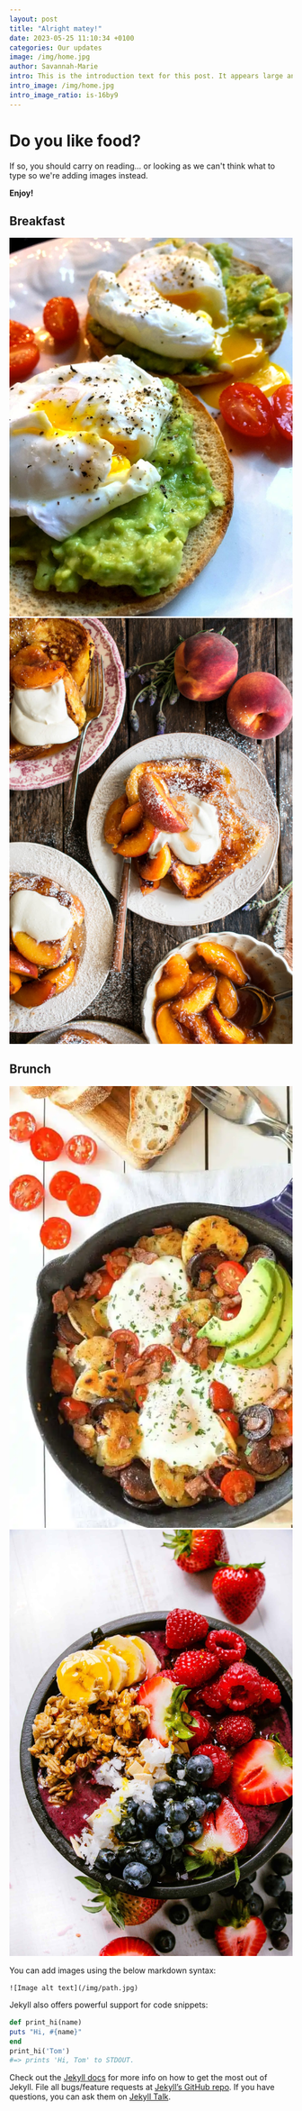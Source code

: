 ```yaml
---
layout: post
title: "Alright matey!"
date: 2023-05-25 11:10:34 +0100
categories: Our updates
image: /img/home.jpg
author: Savannah-Marie
intro: This is the introduction text for this post. It appears large and bold at the top of the post
intro_image: /img/home.jpg
intro_image_ratio: is-16by9
---
```


# Do you like food?

If so, you should carry on reading... or looking as we can't think what to type so we're adding images instead. 

**Enjoy!**

## Breakfast 

![Poached Eggs](/img/Break1.jpg)
![French Toast](/img/Break2.jpg)

## Brunch

![Chorizo Hash](/img/Brunch1.jpg.webp)
![Acai bowl](/img/Brunch2.jpg)


You can add images using the below markdown syntax:

```
![Image alt text](/img/path.jpg)
```

Jekyll also offers powerful support for code snippets:

```ruby
def print_hi(name)
puts "Hi, #{name}"
end
print_hi('Tom')
#=> prints 'Hi, Tom' to STDOUT.
```

Check out the [Jekyll docs][jekyll-docs] for more info on how to get the most out of Jekyll. File all bugs/feature requests at [Jekyll’s GitHub repo][jekyll-gh]. If you have questions, you can ask them on [Jekyll Talk][jekyll-talk].

[jekyll-docs]: https://jekyllrb.com/docs/home
[jekyll-gh]: https://github.com/jekyll/jekyll
[jekyll-talk]: https://talk.jekyllrb.com/
